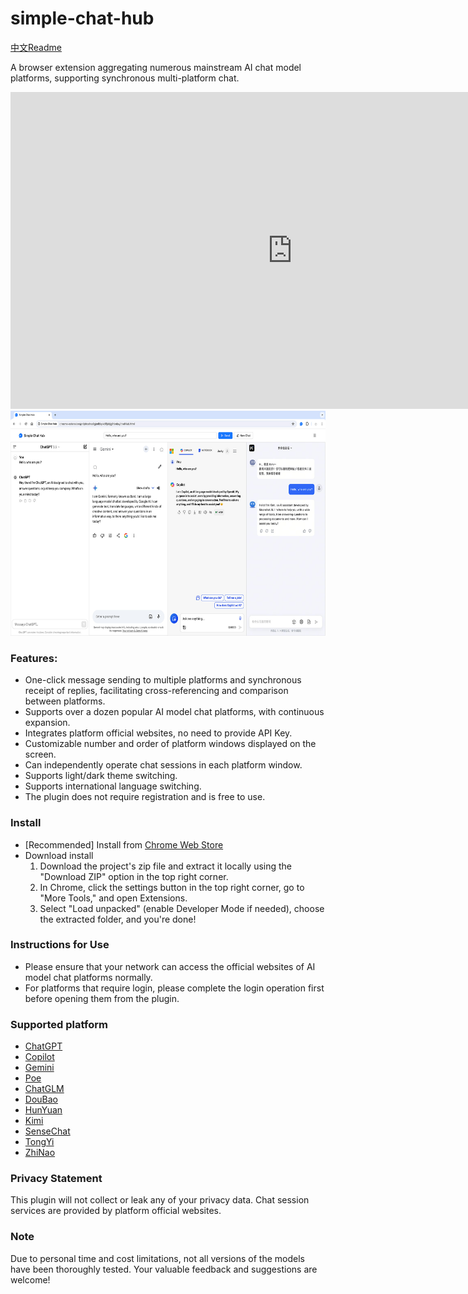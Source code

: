 # simple-chat-hub

[中文Readme](https://github.com/jackyr/simple-chat-hub-extension/blob/main/README_CN.md)

A browser extension aggregating numerous mainstream AI chat model platforms, supporting synchronous multi-platform chat. 

<iframe width="901" height="507" src="https://www.youtube.com/embed/arvZmmWyUZw" title="Simple Chat Hub - AI Chats in One" frameborder="0" allow="accelerometer; autoplay; clipboard-write; encrypted-media; gyroscope; picture-in-picture; web-share" referrerpolicy="strict-origin-when-cross-origin" allowfullscreen></iframe>

<img src="https://raw.githubusercontent.com/jackyr/simple-chat-hub-extension/main/screenshots/screenshot_en.jpg" alt="screenshot" width="640" height="360" />

### Features:
- One-click message sending to multiple platforms and synchronous receipt of replies, facilitating cross-referencing and comparison between platforms.
- Supports over a dozen popular AI model chat platforms, with continuous expansion.
- Integrates platform official websites, no need to provide API Key.
- Customizable number and order of platform windows displayed on the screen.
- Can independently operate chat sessions in each platform window.
- Supports light/dark theme switching.
- Supports international language switching.
- The plugin does not require registration and is free to use.

### Install
- [Recommended] Install from [Chrome Web Store](https://chromewebstore.google.com/detail/dpfkgaedamhcmkkgeiajeggihmfjhhlj)
- Download install
  1. Download the project's zip file and extract it locally using the "Download ZIP" option in the top right corner.
  2. In Chrome, click the settings button in the top right corner, go to "More Tools," and open Extensions.
  3. Select "Load unpacked" (enable Developer Mode if needed), choose the extracted folder, and you're done!

### Instructions for Use
- Please ensure that your network can access the official websites of AI model chat platforms normally.
- For platforms that require login, please complete the login operation first before opening them from the plugin.

### Supported platform
- [ChatGPT](https://chat.openai.com/)
- [Copilot](https://copilot.microsoft.com/)
- [Gemini](https://gemini.google.com/)
- [Poe](https://poe.com/)
- [ChatGLM](https://chatglm.cn/)
- [DouBao](https://www.doubao.com/)
- [HunYuan](https://hunyuan.tencent.com/bot/)
- [Kimi](https://kimi.moonshot.cn/)
- [SenseChat](https://chat.sensetime.com/wb/chat/)
- [TongYi](https://yiyan.baidu.com/)
- [ZhiNao](https://chat.360.com/)

### Privacy Statement
This plugin will not collect or leak any of your privacy data. Chat session services are provided by platform official websites.

<!-- ### Donations
Independent development is not easy. If you like this plugin or find it helpful, buy me a cup of coffee! -->

### Note
Due to personal time and cost limitations, not all versions of the models have been thoroughly tested. Your valuable feedback and suggestions are welcome!